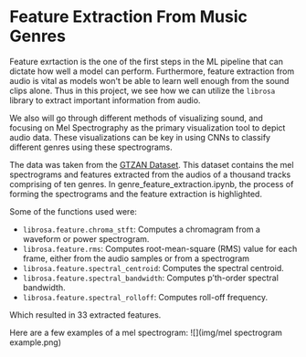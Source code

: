 # Feature Extraction From Music Genres

Feature exrtaction is the one of the first steps in the ML pipeline that can dictate how well a model can perform. Furthermore, feature extraction from audio is vital as models won't be able to learn well enough from the sound clips alone. Thus in this project, we see how we can utilize the ```librosa``` library to extract important information from audio.

We also will go through different methods of visualizing sound, and focusing on Mel Spectrography as the primary visualization tool to depict audio data. These visualizations can be key in using CNNs to classify different genres using these spectrograms. 

The data was taken from the [GTZAN Dataset](https://www.kaggle.com/datasets/andradaolteanu/gtzan-dataset-music-genre-classification). This dataset contains the mel spectrograms and features extracted from the audios of a thousand tracks comprising of ten genres. In genre_feature_extraction.ipynb, the process of forming the spectrograms and the feature extraction is highlighted. 

Some of the functions used were:

* `librosa.feature.chroma_stft`: Computes a chromagram from a waveform or power spectrogram.
* `librosa.feature.rms`: Computes root-mean-square (RMS) value for each frame, either from the audio samples or from a spectrogram
* `librosa.feature.spectral_centroid`: Computes the spectral centroid.
* `librosa.feature.spectral_bandwidth`: Computes p’th-order spectral bandwidth.
* `librosa.feature.spectral_rolloff`: Computes roll-off frequency.

Which resulted in 33 extracted features.


Here are a few examples of a mel spectrogram:
![](img/mel spectrogram example.png)

